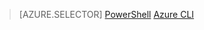 > [AZURE.SELECTOR]
[PowerShell](/documentation/articles/virtual-network-deploy-multinic-classic-ps)
[Azure CLI](/documentation/articles/virtual-network-deploy-multinic-classic-cli)

